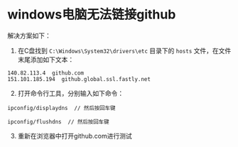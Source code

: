 # windows电脑无法链接github

解决方案如下：

1. 在C盘找到 `C:\Windows\System32\drivers\etc` 目录下的 `hosts` 文件，在文件末尾添加如下文本：

```
140.82.113.4  github.com
151.101.185.194  github.global.ssl.fastly.net
```

2. 打开命令行工具，分别输入如下命令：

```
ipconfig/displaydns  // 然后按回车键
```

```
ipconfig/flushdns  // 然后按回车键
```

3. 重新在浏览器中打开github.com进行测试
